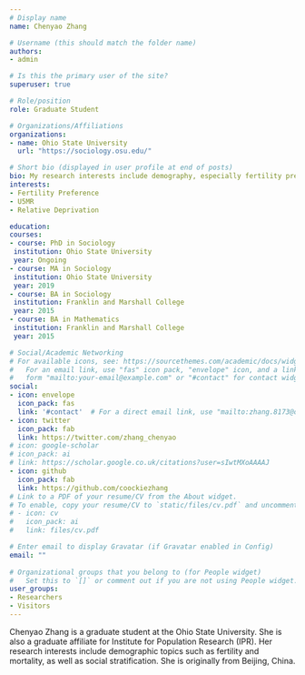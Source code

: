 ```yaml
---
# Display name
name: Chenyao Zhang

# Username (this should match the folder name)
authors:
- admin

# Is this the primary user of the site?
superuser: true

# Role/position
role: Graduate Student

# Organizations/Affiliations
organizations:
- name: Ohio State University
  url: "https://sociology.osu.edu/"

# Short bio (displayed in user profile at end of posts)
bio: My research interests include demography, especially fertility preferences, demographic changes in the developing world and the cause and consequences of such changes. I am also deeply intrigued by the area of social stratification.
interests:
- Fertility Preference
- U5MR
- Relative Deprivation 

education:
courses:
- course: PhD in Sociology
 institution: Ohio State University 
 year: Ongoing
- course: MA in Sociology
 institution: Ohio State University 
 year: 2019
- course: BA in Sociology 
 institution: Franklin and Marshall College
 year: 2015
- course: BA in Mathematics
 institution: Franklin and Marshall College
 year: 2015

# Social/Academic Networking
# For available icons, see: https://sourcethemes.com/academic/docs/widgets/#icons
#   For an email link, use "fas" icon pack, "envelope" icon, and a link in the
#   form "mailto:your-email@example.com" or "#contact" for contact widget.
social:
- icon: envelope
  icon_pack: fas
  link: '#contact'  # For a direct email link, use "mailto:zhang.8173@osu.edu".
- icon: twitter
  icon_pack: fab
  link: https://twitter.com/zhang_chenyao
# icon: google-scholar
# icon_pack: ai
# link: https://scholar.google.co.uk/citations?user=sIwtMXoAAAAJ
- icon: github
  icon_pack: fab
  link: https://github.com/coockiezhang
# Link to a PDF of your resume/CV from the About widget.
# To enable, copy your resume/CV to `static/files/cv.pdf` and uncomment the lines below.  
# - icon: cv
#   icon_pack: ai
#   link: files/cv.pdf

# Enter email to display Gravatar (if Gravatar enabled in Config)
email: ""
  
# Organizational groups that you belong to (for People widget)
#   Set this to `[]` or comment out if you are not using People widget.  
user_groups:
- Researchers
- Visitors
---
```


Chenyao Zhang is a graduate student at the Ohio State University. She is also a graduate affiliate for Institute for Population Research (IPR). Her research interests include demographic topics such as fertility and mortality, as well as social stratification. She is originally from Beijing, China.
